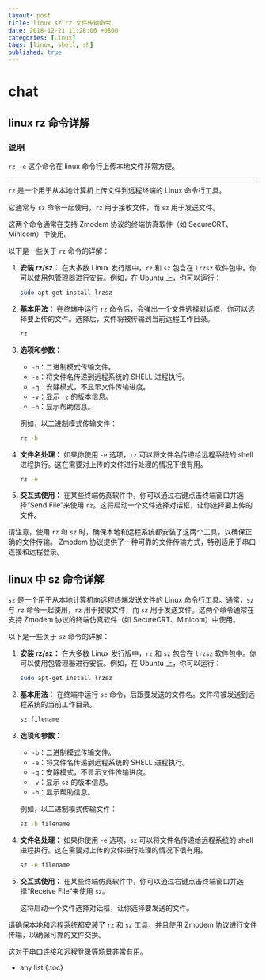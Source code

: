 ```yaml
---
layout: post
title: linux sz rz 文件传输命令
date: 2018-12-21 11:28:06 +0800
categories: [Linux]
tags: [linux, shell, sh]
published: true
---
```


# chat

## linux  rz 命令详解

### 说明 

`rz -e` 这个命令在 linux 命令行上传本地文件非常方便。

------------------------------------------------------------------------------------------------------------------------

`rz` 是一个用于从本地计算机上传文件到远程终端的 Linux 命令行工具。

它通常与 `sz` 命令一起使用，`rz` 用于接收文件，而 `sz` 用于发送文件。

这两个命令通常在支持 Zmodem 协议的终端仿真软件（如 SecureCRT、Minicom）中使用。

以下是一些关于 `rz` 命令的详解：

1. **安装 rz/sz：**
   在大多数 Linux 发行版中，`rz` 和 `sz` 包含在 `lrzsz` 软件包中。你可以使用包管理器进行安装。例如，在 Ubuntu 上，你可以运行：

   ```bash
   sudo apt-get install lrzsz
   ```

2. **基本用法：**
   在终端中运行 `rz` 命令后，会弹出一个文件选择对话框，你可以选择要上传的文件。选择后，文件将被传输到当前远程工作目录。

   ```bash
   rz
   ```

3. **选项和参数：**
   - `-b`：二进制模式传输文件。
   - `-e`：将文件名传递到远程系统的 SHELL 进程执行。
   - `-q`：安静模式，不显示文件传输进度。
   - `-v`：显示 `rz` 的版本信息。
   - `-h`：显示帮助信息。

   例如，以二进制模式传输文件：

   ```bash
   rz -b
   ```

4. **文件名处理：**
   如果你使用 `-e` 选项，`rz` 可以将文件名传递给远程系统的 shell 进程执行。这在需要对上传的文件进行处理的情况下很有用。

   ```bash
   rz -e
   ```

5. **交互式使用：**
   在某些终端仿真软件中，你可以通过右键点击终端窗口并选择“Send File”来使用 `rz`。这将启动一个文件选择对话框，让你选择要上传的文件。

请注意，使用 `rz` 和 `sz` 时，确保本地和远程系统都安装了这两个工具，以确保正确的文件传输。 Zmodem 协议提供了一种可靠的文件传输方式，特别适用于串口连接和远程登录。


## linux 中 sz 命令详解

`sz` 是一个用于从本地计算机向远程终端发送文件的 Linux 命令行工具。通常，`sz` 与 `rz` 命令一起使用，`rz` 用于接收文件，而 `sz` 用于发送文件。这两个命令通常在支持 Zmodem 协议的终端仿真软件（如 SecureCRT、Minicom）中使用。

以下是一些关于 `sz` 命令的详解：

1. **安装 rz/sz：**
   在大多数 Linux 发行版中，`rz` 和 `sz` 包含在 `lrzsz` 软件包中。你可以使用包管理器进行安装。例如，在 Ubuntu 上，你可以运行：

   ```bash
   sudo apt-get install lrzsz
   ```

2. **基本用法：**
   在终端中运行 `sz` 命令，后跟要发送的文件名。文件将被发送到远程系统的当前工作目录。

   ```bash
   sz filename
   ```

3. **选项和参数：**
   - `-b`：二进制模式传输文件。
   - `-e`：将文件名传递到远程系统的 SHELL 进程执行。
   - `-q`：安静模式，不显示文件传输进度。
   - `-v`：显示 `sz` 的版本信息。
   - `-h`：显示帮助信息。

   例如，以二进制模式传输文件：

   ```bash
   sz -b filename
   ```

4. **文件名处理：**
   如果你使用 `-e` 选项，`sz` 可以将文件名传递给远程系统的 shell 进程执行。这在需要对上传的文件进行处理的情况下很有用。

   ```bash
   sz -e filename
   ```

5. **交互式使用：**
   在某些终端仿真软件中，你可以通过右键点击终端窗口并选择“Receive File”来使用 `sz`。
   
   这将启动一个文件选择对话框，让你选择要发送的文件。

请确保本地和远程系统都安装了 `rz` 和 `sz` 工具，并且使用 Zmodem 协议进行文件传输，以确保可靠的文件交换。

这对于串口连接和远程登录等场景非常有用。

* any list
{:toc}